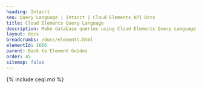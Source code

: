 ```yaml
---
heading: Intacct
seo: Query Language | Intacct | Cloud Elements API Docs
title: Cloud Elements Query Language
description: Make database queries using Cloud Elements Query Language.
layout: docs
breadcrumbs: /docs/elements.html
elementId: 1666
parent: Back to Element Guides
order: 45
sitemap: false
---
```


{% include ceql.md %}
